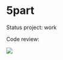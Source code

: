 # 5part

Status project: work

Code review:

<img src='https://bettercodehub.com/edge/badge/Rivares/5part?branch=master'>
